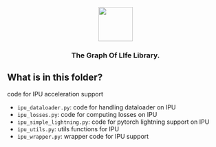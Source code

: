 <div align="center">
    <img src="../../docs/images/logo-title.png" height="80px">
    <h3>The Graph Of LIfe Library.</h3>
</div>


## What is in this folder? 

code for IPU acceleration support

- `ipu_dataloader.py`: code for handling dataloader on IPU
- `ipu_losses.py`: code for computing losses on IPU
- `ipu_simple_lightning.py`: code for pytorch lightning support on IPU
- `ipu_utils.py`: utils functions for IPU
- `ipu_wrapper.py`: wrapper code for IPU support 